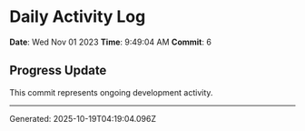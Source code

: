 # Daily Activity Log

**Date**: Wed Nov 01 2023
**Time**: 9:49:04 AM
**Commit**: 6

## Progress Update

This commit represents ongoing development activity.

---
Generated: 2025-10-19T04:19:04.096Z
